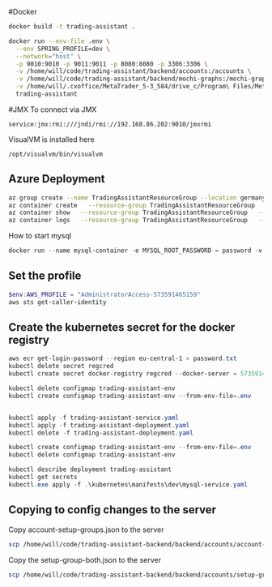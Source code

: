 #Docker

```bash
docker build -t trading-assistant .
```

```bash
docker run --env-file .env \
  --env SPRING_PROFILE=dev \
  --network="host" \
  -p 9010:9010 -p 9011:9011 -p 8080:8080 -p 3306:3306 \
  -v /home/will/code/trading-assistant/backend/accounts:/accounts \
  -v /home/will/code/trading-assistant/backend/mochi-graphs:/mochi-graphs \
  -v /home/will/.cxoffice/MetaTrader_5-3_584/drive_c/Program\ Files/MetaTrader\ 5/MQL5/Files/DWX:/home/will/.cxoffice/MetaTrader_5-3_584/drive_c/Program\ Files/MetaTrader\ 5/MQL5/Files/DWX \
  trading-assistant
```

#JMX
To connect via JMX

```
service:jmx:rmi:///jndi/rmi://192.168.86.202:9010/jmxrmi
```

VisualVM is installed here

```
/opt/visualvm/bin/visualvm
```

## Azure Deployment

```bash
az group create --name TradingAssistantResourceGroup --location germanywestcentral
az container create   --resource-group TradingAssistantResourceGroup   --name tradingAssistantContainer   --image ghcr.io/willhumphreys/trading-assistant:latest   --dns-name-label tradingassistantapp-123   --ports 8080
az container show   --resource-group TradingAssistantResourceGroup   --name trading-assist-container    --out table
az container logs   --resource-group TradingAssistantResourceGroup   --name trading-assist-container
```

How to start mysql

```powershell
docker run --name mysql-container -e MYSQL_ROOT_PASSWORD = password -v mysql_data:/var/lib/mysql -p 3306:3306 -d mysql
```

## Set the profile

```powershell
$env:AWS_PROFILE = "AdministratorAccess-573591465159"
aws sts get-caller-identity     
```

## Create the kubernetes secret for the docker registry

```powershell
aws ecr get-login-password --region eu-central-1 > password.txt
kubectl delete secret regcred
kubectl create secret docker-registry regcred --docker-server = 573591465159.dkr.ecr.eu-central-1.amazonaws.com --docker-username = AWS --docker-password =$( cat password.txt ) --docker-email = whumphreys@gmail.com
```

```powershell
kubectl delete configmap trading-assistant-env
kubectl create configmap trading-assistant-env --from-env-file=.env


kubectl apply -f trading-assistant-service.yaml
kubectl apply -f trading-assistant-deployment.yaml
kubectl delete -f trading-assistant-deployment.yaml

kubectl create configmap trading-assistant-env --from-env-file=.env
kubectl delete configmap trading-assistant-env

kubectl describe deployment trading-assistant
kubectl get secrets
kubectl.exe apply -f .\kubernetes\manifests\dev\mysql-service.yaml
```

## Copying to config changes to the server

Copy account-setup-groups.json to the server

```bash
scp /home/will/code/trading-assistant-backend/backend/accounts/account-setup-groups.json will@192.168.86.202:/home/will/accounts
```

Copy the setup-group-both.json to the server

```bash
scp /home/will/code/trading-assistant-backend/backend/accounts/setup-groups/setup-group-both.json will@192.168.86.202:/home/will/accounts/setup-groups
```


